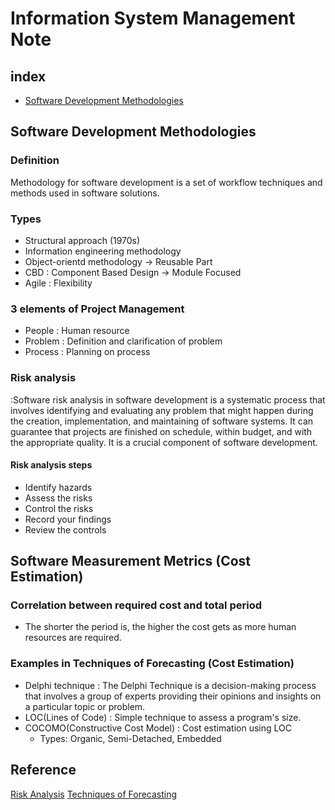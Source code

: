 # Information System Management Note

## index
- [Software Development Methodologies](https://github.com/entrkjm/CS-portfolio/blob/main/Software_management/information_system_management.md#software-development-methodologies)


## Software Development Methodologies
### Definition
Methodology for software development is a set of workflow techniques and methods used in software solutions.

### Types 
- Structural approach (1970s)
- Information engineering methodology
- Object-orientd methodology -> Reusable Part
- CBD : Component Based Design -> Module Focused
- Agile : Flexibility

### 3 elements of Project Management
- People : Human resource
- Problem : Definition and clarification of problem
- Process : Planning on process

### Risk analysis
:Software risk analysis in software development is a systematic process that involves identifying and evaluating any problem that might happen during the creation, 
implementation, and maintaining of software systems. 
It can guarantee that projects are finished on schedule, within budget, and with the appropriate quality. It is a crucial component of software development.

#### Risk analysis steps 
- Identify hazards
- Assess the risks
- Control the risks
- Record your findings
- Review the controls

## Software Measurement Metrics (Cost Estimation)
### Correlation between required cost and total period
- The shorter the period is, the higher the cost gets as more human resources are required.

### Examples in Techniques of Forecasting (Cost Estimation)
- Delphi technique : The Delphi Technique is a decision-making process that involves a group of experts providing their opinions and insights on a particular topic or problem.
- LOC(Lines of Code) : Simple technique to assess a program's size.
- COCOMO(Constructive Cost Model) : Cost estimation using LOC
   - Types: Organic, Semi-Detached, Embedded


## Reference
[Risk Analysis](https://www.geeksforgeeks.org/software-risk-analysis/)
[Techniques of Forecasting]([https://www.geeksforgeeks.org/software-risk-analysis/](https://www.geeksforgeeks.org/techniques-of-forecasting/)https://www.geeksforgeeks.org/techniques-of-forecasting/)
